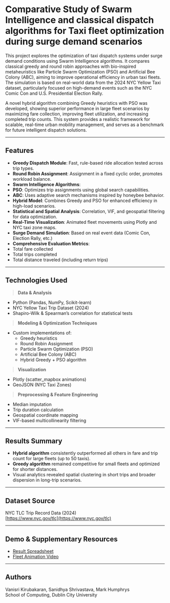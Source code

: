 
# Comparative Study of Swarm Intelligence and classical dispatch algorithms for Taxi fleet optimization during surge demand scenarios

This project explores the optimization of taxi dispatch systems under surge demand conditions using Swarm Intelligence algorithms. It compares classical greedy and round robin approaches with bio-inspired metaheuristics like Particle Swarm Optimization (PSO) and Artificial Bee Colony (ABC), aiming to improve operational efficiency in urban taxi fleets. The simulation is based on real-world data from the 2024 NYC Yellow Taxi dataset, particularly focused on high-demand events such as the NYC Comic Con and U.S. Presidential Election Rally.

A novel hybrid algorithm combining Greedy heuristics with PSO was developed, showing superior performance in large fleet scenarios by maximizing fare collection, improving fleet utilization, and increasing completed trip counts. This system provides a realistic framework for scalable, real-time urban mobility management, and serves as a benchmark for future intelligent dispatch solutions.

---

##  Features

-  **Greedy Dispatch Module**: Fast, rule-based ride allocation tested across trip types.
-  **Round Robin Assignment**: Assignment in a fixed cyclic order, promotes workload balance.
-  **Swarm Intelligence Algorithms**:
  - **PSO**: Optimizes trip assignments using global search capabilities.
  - **ABC**: Uses adaptive search mechanisms inspired by honeybee behavior.
-  **Hybrid Model**: Combines Greedy and PSO for enhanced efficiency in high-load scenarios.
-  **Statistical and Spatial Analysis**: Correlation, VIF, and geospatial filtering for data optimization.
-  **Real-Time Visualization**: Animated fleet movements using Plotly and NYC taxi zone maps.
-  **Surge Demand Simulation**: Based on real event data (Comic Con, Election Rally, etc.)
-  **Comprehensive Evaluation Metrics**:
  - Total fare collected
  - Total trips completed
  - Total distance traveled (including return trips)

---

##  Technologies Used

> **Data & Analysis**
- Python (Pandas, NumPy, Scikit-learn)
- NYC Yellow Taxi Trip Dataset (2024)
- Shapiro-Wilk & Spearman’s correlation for statistical tests

> **Modeling & Optimization Techniques**
- Custom implementations of:
  - Greedy heuristics
  - Round Robin Assignment
  - Particle Swarm Optimization (PSO)
  - Artificial Bee Colony (ABC)
  - Hybrid Greedy + PSO algorithm

> **Visualization**
- Plotly (scatter_mapbox animations)
- GeoJSON (NYC Taxi Zones)

> **Preprocessing & Feature Engineering**
- Median imputation
- Trip duration calculation
- Geospatial coordinate mapping
- VIF-based multicollinearity filtering

---

##  Results Summary

- **Hybrid algorithm** consistently outperformed all others in fare and trip count for large fleets (up to 50 taxis).
- **Greedy algorithm** remained competitive for small fleets and optimized for shorter distances.
- Visual analytics revealed spatial clustering in short trips and broader dispersion in long-trip scenarios.

---

##  Dataset Source

NYC TLC Trip Record Data (2024)  
[https://www.nyc.gov/tlc](https://www.nyc.gov/tlc)

---

##  Demo & Supplementary Resources

-  [Result Spreadsheet](https://tinyurl.com/Compiled-Results)  
-  [Fleet Animation Video](https://tinyurl.com/NYCTaxiVisualisation)

---

##  Authors

Vanisri Kirubakaran, Sanidhya Shrivastava, Mark Humphrys  
School of Computing, Dublin City University




